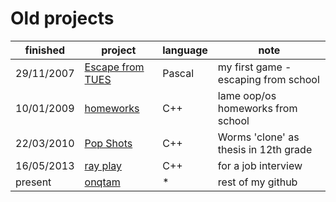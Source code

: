 Old projects
=======

|finished  |project                             |language|note                                 |
|----------|------------------------------------|--------|-------------------------------------|
|29/11/2007|[Escape from TUES](escape_from_tues)|Pascal  |my first game - escaping from school |
|10/01/2009|[homeworks](homeworks)              |C++     |lame oop/os homeworks from school    |
|22/03/2010|[Pop Shots](pop_shots)              |C++     |Worms 'clone' as thesis in 12th grade|
|16/05/2013|[ray play](ray_play)                |C++     |for a job interview                  |
|present   |[onqtam](/onqtam)                   |*       |rest of my github                    |
